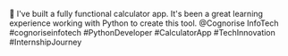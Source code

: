 🚀 I've built a fully functional calculator app. It's been a great learning experience working with Python to create this tool. @Cognorise InfoTech 
#cognoriseinfotech #PythonDeveloper #CalculatorApp #TechInnovation #InternshipJourney
